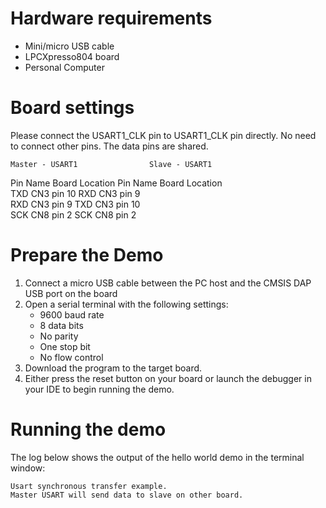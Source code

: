 Hardware requirements
=====================
- Mini/micro USB cable
- LPCXpresso804 board
- Personal Computer

Board settings
============
Please connect the USART1_CLK pin to USART1_CLK pin directly.
No need to connect other pins. The data pins are shared.

    Master - USART1                Slave - USART1   
Pin Name   Board Location      Pin Name   Board Location            
TXD       CN3 pin 10           RXD       CN3 pin 9                   
RXD       CN3 pin 9            TXD       CN3 pin 10               
SCK       CN8 pin 2            SCK       CN8 pin 2  

Prepare the Demo
===============
1.  Connect a micro USB cable between the PC host and the CMSIS DAP USB port on the board
2.  Open a serial terminal with the following settings:
    - 9600 baud rate
    - 8 data bits
    - No parity
    - One stop bit
    - No flow control
3.  Download the program to the target board.
4.  Either press the reset button on your board or launch the debugger in your IDE to begin running the demo.

Running the demo
================
The log below shows the output of the hello world demo in the terminal window:
~~~~~~~~~~~~~~~~~~~~~~~~~~~~~~~~~~~
Usart synchronous transfer example.
Master USART will send data to slave on other board.

~~~~~~~~~~~~~~~~~~~~~~~~~~~~~~~~~~~
